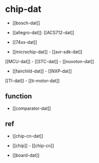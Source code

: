 

# chip-dat 

- [[bosch-dat]]

- [[allegro-dat]]: [[ACS712-dat]]

- [[74xx-dat]]

- [[microchip-dat]] - [[avr-sdk-dat]]

[[MCU-dat]] - [[STC-dat]] - [[nuvoton-dat]]

- [[fairchild-dat]] - [[NXP-dat]]

[[TI-dat]] - [[ti-motor-dat]]


## function 

- [[comparator-dat]]

## ref 

- [[chip-cn-dat]]

- [[chip]] - [[chip-cn]]

- [[board-dat]]